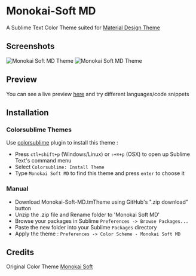 Monokai-Soft MD
===============

A Sublime Text Color Theme suited for [Material Design Theme](https://github.com/equinusocio/material-theme)

## Screenshots
![Monokai Soft MD Theme](https://raw.githubusercontent.com/youssman/Monokai-Soft-MD/master/Screenshot.png)
![Monokai Soft MD Theme](https://raw.githubusercontent.com/youssman/Monokai-Soft-MD/master/Screenshot2.png)

## Preview 

You can see a live preview [here](http://tmtheme-editor.herokuapp.com/#!/editor/url/https://raw.githubusercontent.com/youssman/Monokai-Soft-MD/master/Monokai-Soft-MD.tmTheme) and try different languages/code snippets

## Installation

### Colorsublime Themes

Use [colorsublime](https://github.com/Colorsublime/Colorsublime-Plugin) plugin to install this theme :

* Press `ctl+shift+p` (Windows/Linux) or `⇧+⌘+p` (OSX) to open up Sublime Text's command menu
* Select `Colorsublime: Install Theme`
* Type `Monokai Soft MD` to find this theme and press `enter` to choose it

### Manual

* Download Monokai-Soft-MD.tmTheme using GitHub's ".zip download" button
* Unzip the .zip file and Rename folder to 'Monokai Soft MD'
* Browse your packages in Sublime `Preferences -> Browse Packages...`
* Paste the new folder into your Sublime `Packages` directory
* Apply the theme : `Preferences -> Color Scheme - Monokai Soft MD`

## Credits

Original Color Theme [Monokai Soft](https://github.com/CalebAmesbury/Monokai-Soft)
